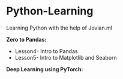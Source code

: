 # Python-Learning
Learning Python with the help of Jovian.ml

**Zero to Pandas:**  
* Lesson4- Intro to Pandas 
* Lesson5- Intro to Matplotlib and Seaborn

**Deep Learning using PyTorch:** 
